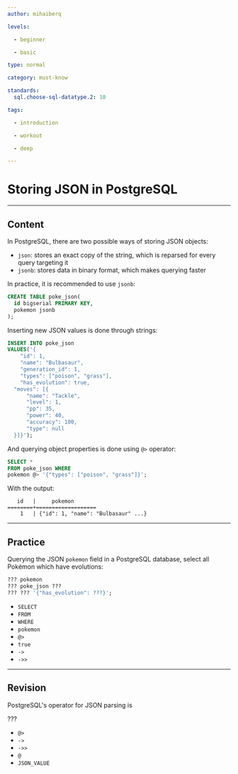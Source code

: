 ```yaml
---
author: mihaiberq

levels:

  - beginner

  - basic

type: normal

category: must-know

standards:
  sql.choose-sql-datatype.2: 10

tags:

  - introduction

  - workout

  - deep

---
```


# Storing JSON in PostgreSQL

---
## Content

In PostgreSQL, there are two possible ways of storing JSON objects:
- `json`: stores an exact copy of the string, which is reparsed for every query targeting it
- `jsonb`: stores data in binary format, which makes querying faster

In practice, it is recommended to use `jsonb`:
```sql
CREATE TABLE poke_json(
  id bigserial PRIMARY KEY,
  pokemon jsonb
);
```
Inserting new JSON values is done through strings:
```sql
INSERT INTO poke_json
VALUES('{
	"id": 1,
	"name": "Bulbasaur",
	"generation_id": 1,
	"types": ["poison", "grass"],
	"has_evolution": true,
  "moves": [{
      "name": "Tackle",
      "level": 1,
      "pp": 35,
      "power": 40,
      "accuracy": 100,
      "type": null
  }]}');
```
And querying object properties is done using `@>` operator:
```sql
SELECT *
FROM poke_json WHERE
pokemon @> '{"types": ["poison", "grass"]}';
```
With the output:
```
   id   |     pokemon
========+===================
    1   | {"id": 1, "name": "Bulbasaur" ...}
```

---
## Practice

Querying the JSON `pokemon` field in a PostgreSQL database, select all Pokémon which have evolutions:
```sql
??? pokemon
??? poke_json ???
??? ??? '{"has_evolution": ???}';
```

* `SELECT`
* `FROM`
* `WHERE`
* `pokemon`
* `@>`
* `true`
* `->`
* `->>`

---
## Revision

PostgreSQL's operator for JSON parsing is

???


* `@>`
* `->`
* `->>`
* `@`
* `JSON_VALUE`

